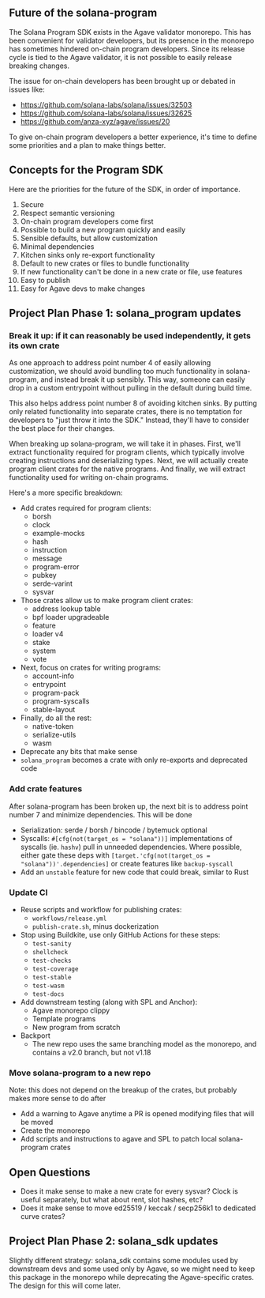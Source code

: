 ## Future of the solana-program

The Solana Program SDK exists in the Agave validator monorepo. This has been
convenient for validator developers, but its presence in the monorepo has
sometimes hindered on-chain program developers. Since its release cycle is tied
to the Agave validator, it is not possible to easily release breaking changes.

The issue for on-chain developers has been brought up or debated in issues like:

* https://github.com/solana-labs/solana/issues/32503
* https://github.com/solana-labs/solana/issues/32625
* https://github.com/anza-xyz/agave/issues/20

To give on-chain program developers a better experience, it's time to define
some priorities and a plan to make things better.

## Concepts for the Program SDK

Here are the priorities for the future of the SDK, in order of importance.

1. Secure
2. Respect semantic versioning
3. On-chain program developers come first
4. Possible to build a new program quickly and easily
5. Sensible defaults, but allow customization
6. Minimal dependencies
7. Kitchen sinks only re-export functionality
8. Default to new crates or files to bundle functionality
9. If new functionality can't be done in a new crate or file, use features
10. Easy to publish
11. Easy for Agave devs to make changes

## Project Plan Phase 1: solana_program updates

### Break it up: if it can reasonably be used independently, it gets its own crate

As one approach to address point number 4 of easily allowing customization, we
should avoid bundling too much functionality in solana-program, and instead
break it up sensibly. This way, someone can easily drop in a custom entrypoint
without pulling in the default during build time.

This also helps address point number 8 of avoiding kitchen sinks. By putting
only related functionality into separate crates, there is no temptation for
developers to "just throw it into the SDK." Instead, they'll have to consider
the best place for their changes.

When breaking up solana-program, we will take it in phases. First, we'll extract
functionality required for program clients, which typically involve creating
instructions and deserializing types. Next, we will actually create program
client crates for the native programs. And finally, we will extract functionality
used for writing on-chain programs.

Here's a more specific breakdown:

* Add crates required for program clients:
  * borsh
  * clock
  * example-mocks
  * hash
  * instruction
  * message
  * program-error
  * pubkey
  * serde-varint
  * sysvar
* Those crates allow us to make program client crates:
  * address lookup table
  * bpf loader upgradeable
  * feature
  * loader v4
  * stake
  * system
  * vote
* Next, focus on crates for writing programs:
  * account-info
  * entrypoint
  * program-pack
  * program-syscalls
  * stable-layout
* Finally, do all the rest:
  * native-token
  * serialize-utils
  * wasm
* Deprecate any bits that make sense
* `solana_program` becomes a crate with only re-exports and deprecated code

### Add crate features

After solana-program has been broken up, the next bit is to address point number
7 and minimize dependencies. This will be done 

* Serialization: serde / borsh / bincode / bytemuck optional
* Syscalls: `#[cfg(not(target_os = "solana"))]` implementations of syscalls (ie.
`hashv`) pull in unneeded dependencies. Where possible, either gate these deps
with `[target.'cfg(not(target_os = "solana"))'.dependencies]` or create features
like `backup-syscall`
* Add an `unstable` feature for new code that could break, similar to Rust

### Update CI

* Reuse scripts and workflow for publishing crates:
  * `workflows/release.yml`
  * `publish-crate.sh`, minus dockerization
* Stop using Buildkite, use only GitHub Actions for these steps:
  * `test-sanity`
  * `shellcheck`
  * `test-checks`
  * `test-coverage`
  * `test-stable`
  * `test-wasm`
  * `test-docs`
* Add downstream testing (along with SPL and Anchor):
  * Agave monorepo clippy
  * Template programs
  * New program from scratch
* Backport
  * The new repo uses the same branching model as the monorepo, and contains
    a v2.0 branch, but not v1.18

### Move solana-program to a new repo

Note: this does not depend on the breakup of the crates, but probably makes more sense to do after

* Add a warning to Agave anytime a PR is opened modifying files that will be moved
* Create the monorepo
* Add scripts and instructions to agave and SPL to patch local solana-program crates

## Open Questions

* Does it make sense to make a new crate for every sysvar? Clock is useful separately, but what about rent, slot hashes, etc?
* Does it make sense to move ed25519 / keccak / secp256k1 to dedicated curve crates?

## Project Plan Phase 2: solana_sdk updates

Slightly different strategy: solana_sdk contains some modules used by downstream
devs and some used only by Agave, so we might need to keep this package in the
monorepo while deprecating the Agave-specific crates. The design for this will
come later.
